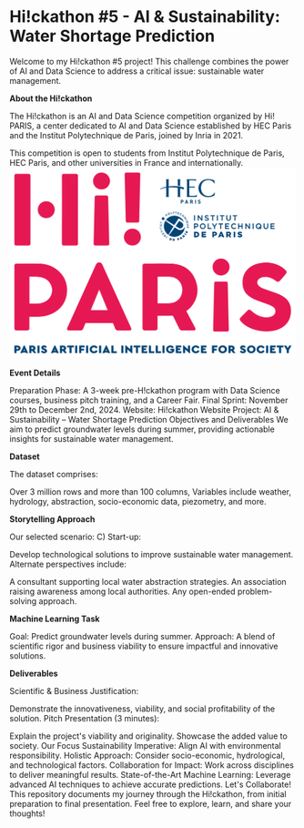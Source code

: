 # Hi!ckathon #5 - AI & Sustainability: Water Shortage Prediction
Welcome to my Hi!ckathon #5 project! This challenge combines the power of AI and Data Science to address a critical issue: sustainable water management.

**About the Hi!ckathon**

The Hi!ckathon is an AI and Data Science competition organized by Hi! PARIS, a center dedicated to AI and Data Science established by HEC Paris and the Institut Polytechnique de Paris, joined by Inria in 2021.

This competition is open to students from Institut Polytechnique de Paris, HEC Paris, and other universities in France and internationally.
![Hi!ckathon Logo](hi-paris.png)

**Event Details**

Preparation Phase: A 3-week pre-H!ckathon program with Data Science courses, business pitch training, and a Career Fair.
Final Sprint: November 29th to December 2nd, 2024.
Website: Hi!ckathon Website
Project: AI & Sustainability – Water Shortage Prediction
Objectives and Deliverables
We aim to predict groundwater levels during summer, providing actionable insights for sustainable water management.

**Dataset**

The dataset comprises:

Over 3 million rows and more than 100 columns,
Variables include weather, hydrology, abstraction, socio-economic data, piezometry, and more.

**Storytelling Approach**

Our selected scenario:
C) Start-up:

Develop technological solutions to improve sustainable water management.
Alternate perspectives include:

A consultant supporting local water abstraction strategies.
An association raising awareness among local authorities.
Any open-ended problem-solving approach.

**Machine Learning Task**

Goal: Predict groundwater levels during summer.
Approach: A blend of scientific rigor and business viability to ensure impactful and innovative solutions.

**Deliverables**

Scientific & Business Justification:

Demonstrate the innovativeness, viability, and social profitability of the solution.
Pitch Presentation (3 minutes):

Explain the project's viability and originality.
Showcase the added value to society.
Our Focus
Sustainability Imperative: Align AI with environmental responsibility.
Holistic Approach: Consider socio-economic, hydrological, and technological factors.
Collaboration for Impact: Work across disciplines to deliver meaningful results.
State-of-the-Art Machine Learning: Leverage advanced AI techniques to achieve accurate predictions.
Let's Collaborate!
This repository documents my journey through the Hi!ckathon, from initial preparation to final presentation. Feel free to explore, learn, and share your thoughts!
